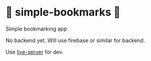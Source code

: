 # 🔹 simple-bookmarks 🔹
Simple bookmarking app

No backend yet. Will use firebase or similar for backend.

Use [live-server](https://github.com/tapio/live-server) for dev.
